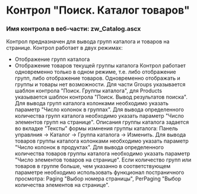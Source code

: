 ﻿---
description: 2.4.10.0
---
# Контрол "Поиск. Каталог товаров"
### Имя контрола в веб-части: zw_Catalog.ascx
Контрол предназначен для вывода групп каталога и товаров на странице.
Контрол работает в двух режимах:
- Отображение групп каталога
- Отображение товаров текущей группы каталога
Контрол работает одновременно только в одном режиме, т.е. либо отображение групп, либо отображение товаров. Одновременно отображать и группы и товары нет возможности.
Для части Groups указывается шаблон контрола "Поиск. Группы каталога", для Products указывается шаблон контрола "Поиск. Вывод результатов поиска".
Для вывода групп каталога колонками необходимо указать параметр "Число колонок в группах".
Для вывода определенного количества групп каталога необходимо указать параметр "Число элементов групп на странице". 
Описания группы каталога задается во вкладке "Тексты" формы измнения группы каталога: Панель управлния -> Каталог -> Группа каталога -> Изменить.
Для вывода товаров группы каталога колонками необходимо указать параметр "Число колонок в продуктах".
Для вывода определенного количества товаров группы каталога необходимо указать параметр "Число элементов товаров на странице". 
Если количество групп или товаров в группе больше, чем указанно в соответствующем параметре необходимо использовать функционал постраничного просмотра: Paging "Выбор номера страницы", PerPaging "Выбор количества элементов на странице".
